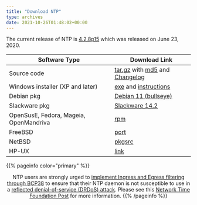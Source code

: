```yaml
---
title: "Download NTP"
type: archives
date: 2021-10-26T01:48:02+00:00
--- 
```


The current release of NTP is [4.2.8p15](http://support.ntp.org/bin/view/Main/SecurityNotice#June_2020_ntp_4_2_8p15_NTP_Relea) which was released on June 23, 2020. 

<a link rel="alternate" type="application/rss+xml" href="/downloads/index.xml" title="Downloads"><i class="bi-rss"></i></a>

| Software Type | Download Link |
| ----- | ----- |
| Source code | [tar.gz](http://archive.ntp.org/ntp4/ntp-4.2/ntp-4.2.8p15.tar.gz) with [md5](http://archive.ntp.org/ntp4/ntp-4.2/ntp-4.2.8p15.tar.gz.md5) and [Changelog](https://archive.ntp.org/ntp4/ChangeLog-stable) |
| Windows installer (XP and later) | [exe](https://www.meinbergglobal.com/download/ntp/windows/ntp-4.2.8p15-v2-win32-setup.exe) and [instructions](https://www.meinbergglobal.com/english/sw/ntp.htm#ntp_stable) |
| Debian pkg | [Debian 11 (bullseye)](https://packages.debian.org/bullseye/ntp) |
| Slackware pkg | [Slackware 14.2](https://slackware.pkgs.org/14.2/slackware-patches-x86_64/ntp-4.2.8p15-x86_64-1_slack14.2.txz.html) |
| OpenSusE, Fedora, Mageia, OpenMandriva | [rpm](https://rpmfind.net/linux/rpm2html/search.php?query=ntp) |
| FreeBSD | [port](https://www.freshports.org/net/ntp) |
| NetBSD | [pkgsrc](https://ftp.netbsd.org/pub/pkgsrc/current/pkgsrc/net/ntp4/index.html) |
| HP-UX | [link](https://myenterpriselicense.hpe.com/cwp-ui/free-software/HPUX-NTP) |


<div><span style="width: 100%;text-align: center">
{{% pageinfo color="primary" %}}

NTP users are strongly urged to [implement Ingress and Egress filtering through BCP38](http://bcp38.info) to ensure that their NTP daemon is not susceptible to use in a [reflected denial-of-service (DRDoS) attack](https://support.ntp.org/bin/view/Main/SecurityNotice#April_2010_DRDoS_Amplification_A). Please see this [Network Time Foundation Post](http://networktimefoundation.org/ntp-winter-2013-network-drdos-attacks/) for more information.
{{% /pageinfo %}}
</span></div>